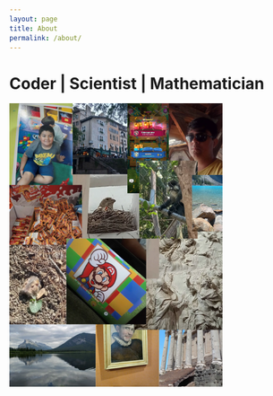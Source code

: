 ```yaml
---
layout: page
title: About
permalink: /about/
---
```


# Coder | Scientist | Mathematician

![about-gallery](image-2.png)